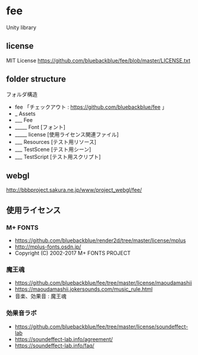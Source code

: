 # fee
Unity library

## license
MIT License
https://github.com/bluebackblue/fee/blob/master/LICENSE.txt

## folder structure
フォルダ構造
* fee 「チェックアウト : https://github.com/bluebackblue/fee 」
* _ Assets
* ___ Fee
* _____ Font [フォント]
* _____ license [使用ライセンス関連ファイル]
* ___ Resources [テスト用リソース]
* ___ TestScene [テスト用シーン]
* ___ TestScript [テスト用スクリプト]

## webgl
http://bbbproject.sakura.ne.jp/www/project_webgl/fee/

## 使用ライセンス

### M+ FONTS
* https://github.com/bluebackblue/render2d/tree/master/license/mplus
* http://mplus-fonts.osdn.jp/
* Copyright (C) 2002-2017 M+ FONTS PROJECT

### 魔王魂
* https://github.com/bluebackblue/fee/tree/master/license/maoudamashii
* https://maoudamashii.jokersounds.com/music_rule.html
* 音楽、効果音 : 魔王魂

### 効果音ラボ
* https://github.com/bluebackblue/fee/tree/master/license/soundeffect-lab
* https://soundeffect-lab.info/agreement/
* https://soundeffect-lab.info/faq/
